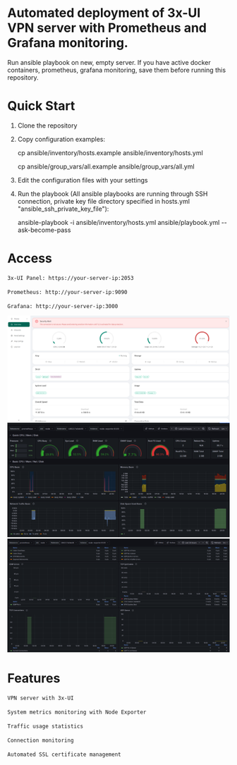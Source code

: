 # Automated deployment of 3x-UI VPN server with Prometheus and Grafana monitoring.

Run ansible playbook on new, empty server. If you have active docker containers, prometheus, grafana monitoring, save them before running this repository.

# Quick Start

1. Clone the repository

2. Copy configuration examples:
 
   cp ansible/inventory/hosts.example ansible/inventory/hosts.yml
   
   cp ansible/group_vars/all.example ansible/group_vars/all.yml

3. Edit the configuration files with your settings

4. Run the playbook (All ansible playbooks are running through SSH connection, private key file directory specified in hosts.yml "ansible_ssh_private_key_file"):
   
   ansible-playbook -i ansible/inventory/hosts.yml ansible/playbook.yml --ask-become-pass

# Access

    3x-UI Panel: https://your-server-ip:2053

    Prometheus: http://your-server-ip:9090

    Grafana: http://your-server-ip:3000

![](https://github.com/ivv78/3xui-automatic-deploy/blob/dev/panel.png)
![](https://github.com/ivv78/3xui-automatic-deploy/blob/dev/dashboard1.png)
![](https://github.com/ivv78/3xui-automatic-deploy/blob/dev/dashboard2.png)

# Features

    VPN server with 3x-UI

    System metrics monitoring with Node Exporter

    Traffic usage statistics

    Connection monitoring

    Automated SSL certificate management
